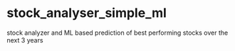 # stock_analyser_simple_ml
stock analyzer and ML based prediction of best performing stocks over the next 3 years
